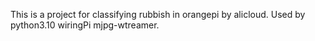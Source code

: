 This is a project for classifying rubbish in orangepi by alicloud.
Used by python3.10 wiringPi mjpg-wtreamer.